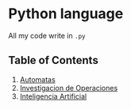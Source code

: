 # Python language

All my code write in `.py`

## Table of Contents

1. [Automatas](./automatas/README.md)
2. [Investigacion de Operaciones](./InvestigacionOperaciones/README.md)
3. [Inteligencia Artificial](./IA/README.md)

